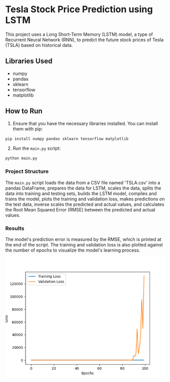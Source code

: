 # Tesla Stock Price Prediction using LSTM

This project uses a Long Short-Term Memory (LSTM) model, a type of Recurrent Neural Network (RNN), to predict the future stock prices of Tesla (TSLA) based on historical data.

## Libraries Used

- numpy
- pandas
- sklearn
- tensorflow
- matplotlib

## How to Run

1. Ensure that you have the necessary libraries installed. You can install them with pip:

```bash
pip install numpy pandas sklearn tensorflow matplotlib
```

2. Run the `main.py` script:

```bash
python main.py
```

### Project Structure
The `main.py` script loads the data from a CSV file named 'TSLA.csv' into a pandas DataFrame, prepares the data for LSTM, scales the data, splits the data into training and testing sets, builds the LSTM model, compiles and trains the model, plots the training and validation loss, makes predictions on the test data, inverse scales the predicted and actual values, and calculates the Root Mean Squared Error (RMSE) between the predicted and actual values.

### Results
The model's prediction error is measured by the RMSE, which is printed at the end of the script. The training and validation loss is also plotted against the number of epochs to visualize the model's learning process.


![Figure_1](https://github.com/niladrridas/deep-learning/blob/main/data/Figure_1.png)
